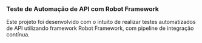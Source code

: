 ### Teste de Automação de API com Robot Framework

Este projeto foi desenvolvido com o intuito de realizar testes automatizados de API utilizando framework Robot Framework, com pipeline de integração contínua.